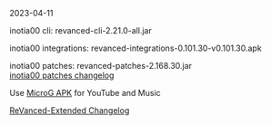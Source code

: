 2023-04-11
  
inotia00 cli: revanced-cli-2.21.0-all.jar  

inotia00 integrations: revanced-integrations-0.101.30-v0.101.30.apk  

inotia00 patches: revanced-patches-2.168.30.jar  
[inotia00 patches changelog](https://github.com/inotia00/revanced-patches/releases/tag/v2.168.30)  

Use [MicroG APK](https://github.com/inotia00/VancedMicroG/releases/latest/download/microg.apk) for YouTube and Music

[ReVanced-Extended Changelog](https://github.com/Kingsmanvn-Official/ReVanced-Extended/blob/main/changelog.md)
